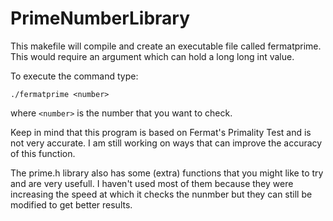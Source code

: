 # PrimeNumberLibrary

This makefile will compile and create an executable file called fermatprime. This would require an argument which can hold a long long int 
value.

To execute the command type:

`./fermatprime <number>`

where `<number>` is the number that you want to check.

Keep in mind that this program is based on Fermat's Primality Test and is not very accurate. I am still working on ways that can improve the 
accuracy of this function.

The prime.h library also has some (extra) functions that you might like to try and are very usefull. I haven't used most of them because they 
were increasing the speed at which it checks the nunmber but they can still be modified to get better results.
